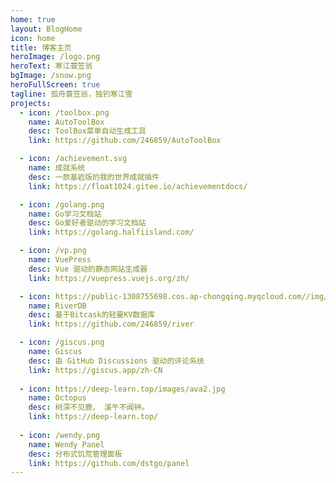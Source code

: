 ```yaml
---
home: true
layout: BlogHome
icon: home
title: 博客主页
heroImage: /logo.png
heroText: 寒江蓑笠翁
bgImage: /snow.png
heroFullScreen: true
tagline: 孤舟蓑笠翁，独钓寒江雪
projects:
  - icon: /toolbox.png
    name: AutoToolBox
    desc: ToolBox菜单自动生成工具
    link: https://github.com/246859/AutoToolBox

  - icon: /achievement.svg
    name: 成就系统
    desc: 一款基岩版的我的世界成就插件
    link: https://float1024.gitee.io/achievementdocs/

  - icon: /golang.png
    name: Go学习文档站
    desc: Go爱好者驱动的学习文档站
    link: https://golang.halfiisland.com/

  - icon: /vp.png
    name: VuePress
    desc: Vue 驱动的静态网站生成器
    link: https://vuepress.vuejs.org/zh/

  - icon: https://public-1308755698.cos.ap-chongqing.myqcloud.com//img/202312021506973.png
    name: RiverDB
    desc: 基于Bitcask的轻量KV数据库
    link: https://github.com/246859/river

  - icon: /giscus.png
    name: Giscus
    desc: 由 GitHub Discussions 驱动的评论系统
    link: https://giscus.app/zh-CN
    
  - icon: https://deep-learn.top/images/ava2.jpg
    name: Octopus
    desc: 树深不见鹿， 溪午不闻钟。
    link: https://deep-learn.top/
    
  - icon: /wendy.png
    name: Wendy Panel
    desc: 分布式饥荒管理面板
    link: https://github.com/dstgo/panel
---
```

